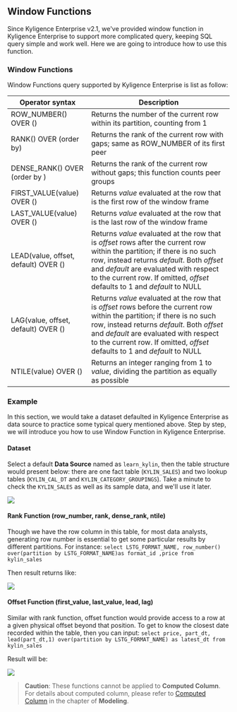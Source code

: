 ## Window Functions
Since Kyligence Enterprise v2.1, we've provided window function in Kyligence Enterprise to support more complicated query, keeping SQL query simple and work well. Here we are going to introduce how to use this function.

### Window Functions

Window Functions query supported by Kyligence Enterprise is list as follow:

| Operator syntax                      | Description                              |
| ------------------------------------ | ---------------------------------------- |
| ROW_NUMBER() OVER ()                 | Returns the number of the current row within its partition, counting from 1 |
| RANK() OVER (order by)               | Returns the rank of the current row with gaps; same as ROW_NUMBER of its first peer |
| DENSE_RANK() OVER (order by )        | Returns the rank of the current row without gaps; this function counts peer groups |
| FIRST_VALUE(value) OVER ()           | Returns *value* evaluated at the row that is the first row of the window frame |
| LAST_VALUE(value) OVER ()            | Returns *value* evaluated at the row that is the last row of the window frame |
| LEAD(value, offset, default) OVER () | Returns *value* evaluated at the row that is *offset* rows after the current row within the partition; if there is no such row, instead returns *default*. Both *offset* and *default* are evaluated with respect to the current row. If omitted, *offset* defaults to 1 and *default* to NULL |
| LAG(value, offset, default) OVER ()  | Returns *value* evaluated at the row that is *offset* rows before the current row within the partition; if there is no such row, instead returns *default*. Both *offset* and *default* are evaluated with respect to the current row. If omitted, *offset* defaults to 1 and *default* to NULL |
| NTILE(value) OVER ()                 | Returns an integer ranging from 1 to *value*, dividing the partition as equally as possible |

### Example
In this section, we would take a dataset defaulted in Kyligence Enterprise as data source to practice some typical query mentioned above. Step by step, we will introduce you how to use Window Function in Kyligence Enterprise.

#### Dataset
Select a default **Data Source** named as `learn_kylin`, then the table structure would present below: there are one fact table (`KYLIN_SALES`) and two lookup tables (`KYLIN_CAL_DT` and `KYLIN_CATEGORY_GROUPINGS`). Take a minute to check the `KYLIN_SALES` as well as its sample data, and we'll use it later.

![](images/wd_datasample.png)

#### Rank Function (row_number, rank, dense_rank, ntile)
Though we have the row column in this table, for most data analysts, generating row number is essential to get some particular results by different partitions. For instance: `select LSTG_FORMAT_NAME, row_number() over(partition by LSTG_FORMAT_NAME)as format_id ,price from kylin_sales`

Then result returns like:

![](images/wd_row_number.png)

#### Offset Function (first_value, last_value, lead, lag)
Similar with rank function, offset function would provide access to a row at a given physical offset beyond that position. To get to know the closest date recorded within the table, then you can input: `select price, part_dt, lead(part_dt,1) over(partition by LSTG_FORMAT_NAME) as latest_dt from kylin_sales`

Result will be:

![](images/wd_lead_date.png)

> **Caution**: These functions cannot be applied to **Computed Column**. For details about computed column, please refer to [Computed Column](../../model/computed_column/README.en.md) in the chapter of **Modeling**.
